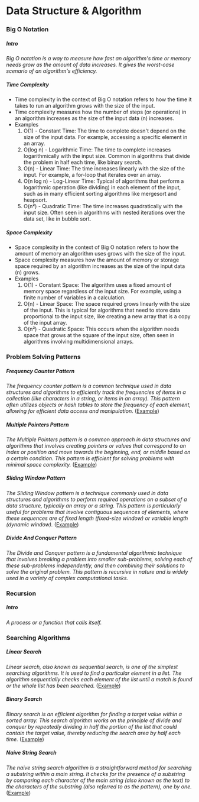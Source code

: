 # Data Structure & Algorithm

### Big O Notation

##### Intro
*Big O notation is a way to measure how fast an algorithm's time or memory needs grow as the amount of data increases. It gives the worst-case scenario of an algorithm's efficiency.*

##### Time Complexity
* Time complexity in the context of Big O notation refers to how the time it takes to run an algorithm grows with the size of the input.
* Time complexity measures how the number of steps (or operations) in an algorithm increases as the size of the input data (n) increases.
* Examples
    1. O(1) - Constant Time: The time to complete doesn't depend on the size of the input data. For example, accessing a specific element in an array.
    2. O(log n) - Logarithmic Time: The time to complete increases logarithmically with the input size. Common in algorithms that divide the problem in half each time, like binary search.
    3. O(n) - Linear Time: The time increases linearly with the size of the input. For example, a for-loop that iterates over an array.
    4. O(n log n) - Log-Linear Time: Typical of algorithms that perform a logarithmic operation (like dividing) in each element of the input, such as in many efficient sorting algorithms like mergesort and heapsort.
    5. O(n²) - Quadratic Time: The time increases quadratically with the input size. Often seen in algorithms with nested iterations over the data set, like in bubble sort.

##### Space Complexity
* Space complexity in the context of Big O notation refers to how the amount of memory an algorithm uses grows with the size of the input.
* Space complexity measures how the amount of memory or storage space required by an algorithm increases as the size of the input data (n) grows.
* Examples
    1. O(1) - Constant Space: The algorithm uses a fixed amount of memory space regardless of the input size. For example, using a finite number of variables in a calculation.
    2. O(n) - Linear Space: The space required grows linearly with the size of the input. This is typical for algorithms that need to store data proportional to the input size, like creating a new array that is a copy of the input array.
    3. O(n²) - Quadratic Space: This occurs when the algorithm needs space that grows at the square of the input size, often seen in algorithms involving multidimensional arrays.

### Problem Solving Patterns

##### Frequency Counter Pattern
*The frequency counter pattern is a common technique used in data structures and algorithms to efficiently track the frequencies of items in a collection (like characters in a string, or items in an array). This pattern often utilizes objects or hash tables to store the frequency of each element, allowing for efficient data access and manipulation.* ([Example](./problems/anagram.js))

##### Multiple Pointers Pattern
*The Multiple Pointers pattern is a common approach in data structures and algorithms that involves creating pointers or values that correspond to an index or position and move towards the beginning, end, or middle based on a certain condition. This pattern is efficient for solving problems with minimal space complexity.* ([Example](./problems/count-unique-values.js))

##### Sliding Window Pattern
*The Sliding Window pattern is a technique commonly used in data structures and algorithms to perform required operations on a subset of a data structure, typically an array or a string. This pattern is particularly useful for problems that involve contiguous sequences of elements, where these sequences are of fixed length (fixed-size window) or variable length (dynamic window).* ([Example](./problems/max-subarray-sum.js))

##### Divide And Conquer Pattern
*The Divide and Conquer pattern is a fundamental algorithmic technique that involves breaking a problem into smaller sub-problems, solving each of these sub-problems independently, and then combining their solutions to solve the original problem. This pattern is recursive in nature and is widely used in a variety of complex computational tasks.*

### Recursion

##### Intro
*A process or a function that calls itself.*

### Searching Algorithms

##### Linear Search
*Linear search, also known as sequential search, is one of the simplest searching algorithms. It is used to find a particular element in a list. The algorithm sequentially checks each element of the list until a match is found or the whole list has been searched.* ([Example](./problems/linear-search.js))

##### Binary Search
*Binary search is an efficient algorithm for finding a target value within a sorted array. This search algorithm works on the principle of divide and conquer by repeatedly dividing in half the portion of the list that could contain the target value, thereby reducing the search area by half each time.* ([Example](./problems/binary-search.js))

##### Naive String Search
*The naive string search algorithm is a straightforward method for searching a substring within a main string. It checks for the presence of a substring by comparing each character of the main string (also known as the text) to the characters of the substring (also referred to as the pattern), one by one.* ([Example](./problems/naive-string-search.js))